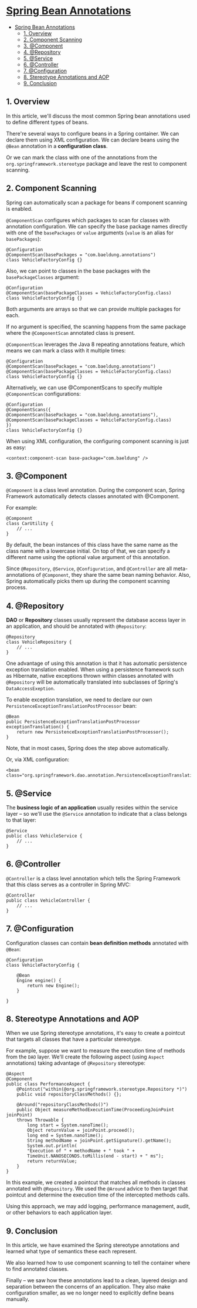 # [Spring Bean Annotations](https://www.baeldung.com/spring-bean-annotations)

- [Spring Bean Annotations](#spring-bean-annotations)
  - [1. Overview](#1-overview)
  - [2. Component Scanning](#2-component-scanning)
  - [3. @Component](#3-component)
  - [4. @Repository](#4-repository)
  - [5. @Service](#5-service)
  - [6. @Controller](#6-controller)
  - [7. @Configuration](#7-configuration)
  - [8. Stereotype Annotations and AOP](#8-stereotype-annotations-and-aop)
  - [9. Conclusion](#9-conclusion)

## 1. Overview

In this article, we'll discuss the most common Spring bean annotations used to define different types of beans.

There're several ways to configure beans in a Spring container. We can declare them using XML configuration. We can declare beans using the `@Bean` annotation in a **configuration class**.

Or we can mark the class with one of the annotations from the `org.springframework.stereotype` package and leave the rest to component scanning.

## 2. Component Scanning

Spring can automatically scan a package for beans if component scanning is enabled.

`@ComponentScan` configures which packages to scan for classes with annotation configuration. We can specify the base package names directly with one of the `basePackages` or `value` arguments (`value` is an alias for `basePackages`):

    @Configuration
    @ComponentScan(basePackages = "com.baeldung.annotations")
    class VehicleFactoryConfig {}

Also, we can point to classes in the base packages with the `basePackageClasses` argument:

    @Configuration
    @ComponentScan(basePackageClasses = VehicleFactoryConfig.class)
    class VehicleFactoryConfig {}

Both arguments are arrays so that we can provide multiple packages for each.

If no argument is specified, the scanning happens from the same package where the `@ComponentScan` annotated class is present.

`@ComponentScan` leverages the Java 8 repeating annotations feature, which means we can mark a class with it multiple times:

    @Configuration
    @ComponentScan(basePackages = "com.baeldung.annotations")
    @ComponentScan(basePackageClasses = VehicleFactoryConfig.class)
    class VehicleFactoryConfig {}

Alternatively, we can use @ComponentScans to specify multiple `@ComponentScan` configurations:

    @Configuration
    @ComponentScans({ 
    @ComponentScan(basePackages = "com.baeldung.annotations"), 
    @ComponentScan(basePackageClasses = VehicleFactoryConfig.class)
    })
    class VehicleFactoryConfig {}

When using XML configuration, the configuring component scanning is just as easy:

    <context:component-scan base-package="com.baeldung" />

## 3. @Component

`@Component` is a class level annotation. During the component scan, Spring Framework automatically detects classes annotated with @Component.

For example:

    @Component
    class CarUtility {
        // ...
    }

By default, the bean instances of this class have the same name as the class name with a lowercase initial. On top of that, we can specify a different name using the optional value argument of this annotation.

Since `@Repository`, `@Service`, `@Configuration`, and `@Controller` are all meta-annotations of `@Component`, they share the same bean naming behavior. Also, Spring automatically picks them up during the component scanning process.

## 4. @Repository

**DAO** or **Repository** classes usually represent the database access layer in an application, and should be annotated with `@Repository`:

    @Repository
    class VehicleRepository {
        // ...
    }

One advantage of using this annotation is that it has automatic persistence exception translation enabled. When using a persistence framework such as Hibernate, native exceptions thrown within classes annotated with `@Repository` will be automatically translated into subclasses of Spring's `DataAccessExeption`.

To enable exception translation, we need to declare our own `PersistenceExceptionTranslationPostProcessor` bean:

    @Bean
    public PersistenceExceptionTranslationPostProcessor exceptionTranslation() {
        return new PersistenceExceptionTranslationPostProcessor();
    }

Note, that in most cases, Spring does the step above automatically.

Or, via XML configuration:

    <bean class="org.springframework.dao.annotation.PersistenceExceptionTranslationPostProcessor"/>

## 5. @Service

The **business logic of an application** usually resides within the service layer – so we'll use the `@Service` annotation to indicate that a class belongs to that layer:

    @Service
    public class VehicleService {
        // ...    
    }

## 6. @Controller

`@Controller` is a class level annotation which tells the Spring Framework that this class serves as a controller in Spring MVC:

    @Controller
    public class VehicleController {
        // ...
    }

## 7. @Configuration

Configuration classes can contain **bean definition methods** annotated with `@Bean`:

    @Configuration
    class VehicleFactoryConfig {
    
        @Bean
        Engine engine() {
            return new Engine();
        }
    
    }

## 8. Stereotype Annotations and AOP

When we use Spring stereotype annotations, it's easy to create a pointcut that targets all classes that have a particular stereotype.

For example, suppose we want to measure the execution time of methods from the `DAO` layer. We'll create the following aspect (using `Aspect` annotations) taking advantage of `@Repository` stereotype:

    @Aspect
    @Component
    public class PerformanceAspect {
        @Pointcut("within(@org.springframework.stereotype.Repository *)")
        public void repositoryClassMethods() {};
    
        @Around("repositoryClassMethods()")
        public Object measureMethodExecutionTime(ProceedingJoinPoint joinPoint) 
        throws Throwable {
            long start = System.nanoTime();
            Object returnValue = joinPoint.proceed();
            long end = System.nanoTime();
            String methodName = joinPoint.getSignature().getName();
            System.out.println(
            "Execution of " + methodName + " took " + 
            TimeUnit.NANOSECONDS.toMillis(end - start) + " ms");
            return returnValue;
        }
    }

In this example, we created a pointcut that matches all methods in classes annotated with `@Repository`. We used the `@Around` advice to then target that pointcut and determine the execution time of the intercepted methods calls.

Using this approach, we may add logging, performance management, audit, or other behaviors to each application layer.

## 9. Conclusion

In this article, we have examined the Spring stereotype annotations and learned what type of semantics these each represent.

We also learned how to use component scanning to tell the container where to find annotated classes.

Finally – we saw how these annotations lead to a clean, layered design and separation between the concerns of an application. They also make configuration smaller, as we no longer need to explicitly define beans manually.
